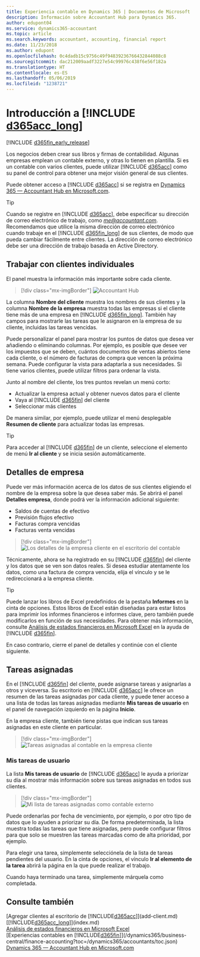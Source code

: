```yaml
---
title: Experiencia contable en Dynamics 365 | Documentos de Microsoft
description: Información sobre Accountant Hub para Dynamics 365.
author: edupont04
ms.service: dynamics365-accountant
ms.topic: article
ms.search.keywords: accountant, accounting, financial report
ms.date: 11/23/2018
ms.author: edupont
ms.openlocfilehash: 0c4dadb15c9756c49f94839236766432844088c8
ms.sourcegitcommit: dac212009aadf3227e54c99976c438f6e56f182a
ms.translationtype: HT
ms.contentlocale: es-ES
ms.lasthandoff: 05/06/2019
ms.locfileid: "1238721"
---
```

# <a name="get-started-with-include-d365acclongincludesd365acclongmdmd"></a>Introducción a [!INCLUDE [d365acc_long](includes/d365acc_long_md.md)]
[!INCLUDE [d365fin_early_release](includes/d365fin_early_release.md.md)]

Los negocios deben crear sus libros y firmas de contabilidad. Algunas empresas emplean un contable externo, y otras lo tienen en plantilla. Si es un contable con varios clientes, puede utilizar [!INCLUDE [d365acc](includes/d365acc_md.md)] como su panel de control para obtener una mejor visión general de sus clientes.  

Puede obtener acceso a [!INCLUDE [d365acc](includes/d365acc_md.md)] si se registra en [Dynamics 365 — Accountant Hub en Microsoft.com](https://www.microsoft.com/en-us/dynamics365/financial-insights-for-accountants).  

> [!TIP]
>  Cuando se registre en [!INCLUDE [d365acc](includes/d365acc_md.md)], debe especificar su dirección de correo electrónico de trabajo, como <em>me@accountant.com</em>. Recomendamos que utilice la misma dirección de correo electrónico cuando trabaje en el [!INCLUDE [d365fin_long](includes/d365fin_long_md.md)] de sus clientes, de modo que pueda cambiar fácilmente entre clientes. La dirección de correo electrónico debe ser una dirección de trabajo basada en Active Directory.

## <a name="working-with-individual-clients"></a>Trabajar con clientes individuales
El panel muestra la información más importante sobre cada cliente.  

> [!div class="mx-imgBorder"]
> ![Accountant Hub](./media/accountant-get-started/accountant-dashboard.png)

La columna **Nombre del cliente** muestra los nombres de sus clientes y la columna **Nombre de la empresa** muestra todas las empresas si el cliente tiene más de una empresa en [!INCLUDE [d365fin_long](includes/d365fin_long_md.md)]. También hay campos para mostrarle las tareas que le asignaron en la empresa de su cliente, incluidas las tareas vencidas.  

Puede personalizar el panel para mostrar los puntos de datos que desea ver añadiendo o eliminando columnas. Por ejemplo, es posible que desee ver los impuestos que se deben, cuántos documentos de ventas abiertos tiene cada cliente, o el número de facturas de compra que vencen la próxima semana. Puede configurar la vista para adaptarla a sus necesidades. Si tiene varios clientes, puede utilizar filtros para ordenar la vista.  

Junto al nombre del cliente, los tres puntos revelan un menú corto:

- Actualizar la empresa actual y obtener nuevos datos para el cliente  
- Vaya al [!INCLUDE [d365fin](includes/d365fin_md.md)] del cliente  
- Seleccionar más clientes  

De manera similar, por ejemplo, puede utilizar el menú desplegable **Resumen de cliente** para actualizar todas las empresas.  

> [!TIP]
>  Para acceder al [!INCLUDE [d365fin](includes/d365fin_md.md)] de un cliente, seleccione el elemento de menú **Ir al cliente** y se inicia sesión automáticamente.

## <a name="company-details"></a>Detalles de empresa
Puede ver más información acerca de los datos de sus clientes eligiendo el nombre de la empresa sobre la que desea saber más. Se abrirá el panel **Detalles empresa**, donde podrá ver la información adicional siguiente:  

* Saldos de cuentas de efectivo  
* Previsión flujos efectivo  
* Facturas compra vencidas  
* Facturas venta vencidas  

> [!div class="mx-imgBorder"]
> ![Los detalles de la empresa cliente en el escritorio del contable](./media/accountant-get-started/accountant-company-details.png)

Técnicamente, ahora se ha registrado en su [!INCLUDE [d365fin](includes/d365fin_md.md)] del cliente y los datos que se ven son datos reales. Si desea estudiar atentamente los datos, como una factura de compra vencida, elija el vínculo y se le redireccionará a la empresa cliente.  

> [!TIP]
> Puede lanzar los libros de Excel predefinidos de la pestaña **Informes** en la cinta de opciones. Estos libros de Excel están diseñadas para estar listos para imprimir los informes financieros e informes clave, pero también puede modificarlos en función de sus necesidades. Para obtener más información, consulte [Análisis de estados financieros en Microsoft Excel](/dynamics365/business-central/finance-analyze-excel?toc=/dynamics365/accountants/toc.json) en la ayuda de [!INCLUDE [d365fin](includes/d365fin_md.md)].  

En caso contrario, cierre el panel de detalles y continúe con el cliente siguiente.  

## <a name="assigned-tasks"></a>Tareas asignadas
En el [!INCLUDE [d365fin](includes/d365fin_md.md)] del cliente, puede asignarse tareas y asignarlas a otros y viceversa. Su escritorio en [!INCLUDE [d365acc](includes/d365acc_md.md)] le ofrece un resumen de las tareas asignadas por cada cliente, y puede tener acceso a una lista de todas las tareas asignadas mediante **Mis tareas de usuario** en el panel de navegación izquierdo en la página **Inicio**.  

En la empresa cliente, también tiene pistas que indican sus tareas asignadas en este cliente en particular.

> [!div class="mx-imgBorder"]
> ![Tareas asignadas al contable en la empresa cliente](./media/accountant-get-started/accountant-company-details-tasks.png)

### <a name="my-user-tasks"></a>Mis tareas de usuario
La lista **Mis tareas de usuario** de [!INCLUDE [d365acc](includes/d365acc_md.md)] le ayuda a priorizar su día al mostrar más información sobre sus tareas asignadas en todos sus clientes.  

> [!div class="mx-imgBorder"]
> ![Mi lista de tareas asignadas como contable externo](./media/accountant-get-started/accountant-tasklist.png)

Puede ordenarlas por fecha de vencimiento, por ejemplo, o por otro tipo de datos que lo ayuden a priorizar su día. De forma predeterminada, la lista muestra todas las tareas que tiene asignadas, pero puede configurar filtros para que solo se muestren las tareas marcadas como de alta prioridad, por ejemplo.

Para elegir una tarea, simplemente selecciónela de la lista de tareas pendientes del usuario. En la cinta de opciones, el vínculo **Ir al elemento de la tarea** abrirá la página en la que puede realizar el trabajo.  

Cuando haya terminado una tarea, simplemente márquela como completada.  

## <a name="see-also"></a>Consulte también

[Agregar clientes al escritorio de [!INCLUDE[d365acc](includes/d365acc_md.md)]](add-client.md)  
[[!INCLUDE[d365acc_long](includes/d365acc_long_md.md)]](index.md)  
[Análisis de estados financieros en Microsoft Excel](/dynamics365/business-central/finance-analyze-excel?toc=/dynamics365/accountants/toc.json)  
[Experiencias contables en [!INCLUDE[d365fin](includes/d365fin_md.md)]](/dynamics365/business-central/finance-accounting?toc=/dynamics365/accountants/toc.json)  
[Dynamics 365 — Accountant Hub en Microsoft.com](https://www.microsoft.com/en-us/dynamics365/financial-insights-for-accountants)  

